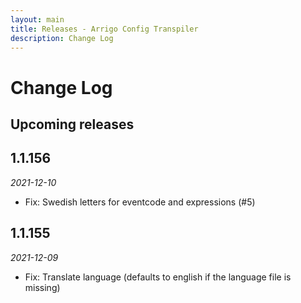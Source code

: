 ```yaml
---
layout: main
title: Releases - Arrigo Config Transpiler
description: Change Log
---
```


# Change Log

## Upcoming releases

## 1.1.156

*2021-12-10*

* Fix: Swedish letters for eventcode and expressions (#5)

## 1.1.155

*2021-12-09*

* Fix: Translate language (defaults to english if the language file is missing)

